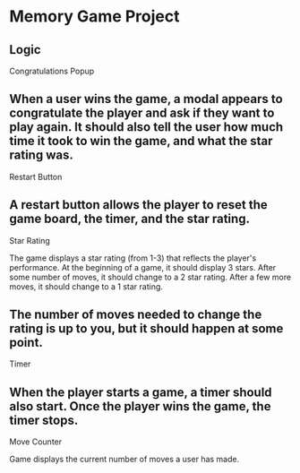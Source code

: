 # Memory Game Project

## Logic

Congratulations Popup

When a user wins the game, a modal appears to congratulate the player and ask if they want to play again. It should also tell the user how much time it took to win the game, and what the star rating was.
----------
Restart Button

A restart button allows the player to reset the game board, the timer, and the star rating.
-----------
Star Rating

The game displays a star rating (from 1-3) that reflects the player's performance. At the beginning of a game, it should display 3 stars. After some number of moves, it should change to a 2 star rating. After a few more moves, it should change to a 1 star rating.

The number of moves needed to change the rating is up to you, but it should happen at some point.
-----------
Timer

When the player starts a game, a timer should also start. Once the player wins the game, the timer stops.
-----------
Move Counter

Game displays the current number of moves a user has made.
